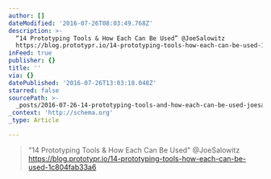 ```yaml
---
author: []
dateModified: '2016-07-26T08:03:49.768Z'
description: >-
  “14 Prototyping Tools & How Each Can Be Used” @JoeSalowitz
  https://blog.prototypr.io/14-prototyping-tools-how-each-can-be-used-1c804fab33a6
inFeed: true
publisher: {}
title: ''
via: {}
datePublished: '2016-07-26T13:03:18.048Z'
starred: false
sourcePath: >-
  _posts/2016-07-26-14-prototyping-tools-and-how-each-can-be-used-joesalowitz-h.md
_context: 'http://schema.org'
_type: Article

---
```

> "14 Prototyping Tools & How Each Can Be Used" @JoeSalowitz https://blog.prototypr.io/14-prototyping-tools-how-each-can-be-used-1c804fab33a6